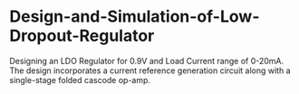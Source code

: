 # Design-and-Simulation-of-Low-Dropout-Regulator
Designing an LDO Regulator for 0.9V and Load Current range of 0-20mA. The design incorporates a current reference generation circuit along with a single-stage folded cascode op-amp.
